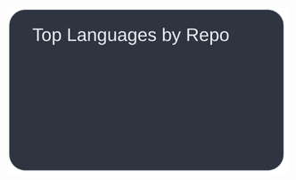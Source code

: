 [![](https://raw.githubusercontent.com/Fura2425/Fura2425/master/profile-summary-card-output/nord_dark/1-repos-per-language.svg)](https://github.com/vn7n24fzkq/github-profile-summary-cards)

<!--
**Fura2425/Fura2425** is a ✨ _special_ ✨ repository because its `README.md` (this file) appears on your GitHub profile.

Here are some ideas to get you started:

- 🔭 I’m currently working on ...
- 🌱 I’m currently learning ...
- 👯 I’m looking to collaborate on ...
- 🤔 I’m looking for help with ...
- 💬 Ask me about ...
- 📫 How to reach me: ...
- 😄 Pronouns: ...
- ⚡ Fun fact: ...
-->
